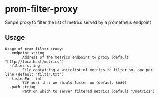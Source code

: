 # prom-filter-proxy
Simple proxy to filter the list of metrics served by a prometheus endpoint

## Usage
```
Usage of prom-filter-proxy:
  -endpoint string
    	Address of the metrics endpoint to proxy (default "http://localhost/metrics")
  -filter string
    	File containing a whitelist of metrics to filter on, one per line (default "filter.txt")
  -listenPort int
    	TCP port that we should listen on (default 8080)
  -path string
    	Path on which to server filtered metrics (default "/metrics")
```
